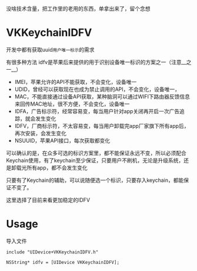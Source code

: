 
没啥技术含量，把工作里的老用的东西，单拿出来了，留个念想 
 
# VKKeychainIDFV

开发中都有获取uuid`用户唯一标示`的需求

有很多种方法
idfv是苹果后来提供的用于识别设备唯一标识的方案之一（注意__之一__）


- IMEI，苹果允许的API不能获取，不会变化，设备唯一
- UDID，曾经可以获取现在也成为禁止调用的API，不会变化，设备唯一，
- MAC，不能直接通过设备API获取，某种脑洞可以通过WIFI下路由器反馈信息来回传MAC地址，很不方便，不会变化，设备唯一
- IDFA，广告标示符，经常容易变，每当用户针对app关闭再开启一次广告追踪，就会发生变化
- IDFV，厂商标示符，不太容易变，每当用户卸载完app厂家旗下所有app后，再次安装，会发生变化
- NSUUID，苹果API接口，每次获取都变化

可以确认的是，在众多可选的标识方案里，都不能保证永远不变，所以必须配合Keychain使用，有了keychain至少保证，只要用户不刷机，无论是升级系统，还是卸载光所有app，都不会发生变化

只要有了Keychain的辅助，可以说随便选一个标识，只要存入keychain，都能保证不变了。

这里选择了目前来看更加稳定的IDFV


# Usage

导入文件

`include "UIDevice+VKKeychainIDFV.h"`

`NSString* idfv = [UIDevice VKKeychainIDFV];`
